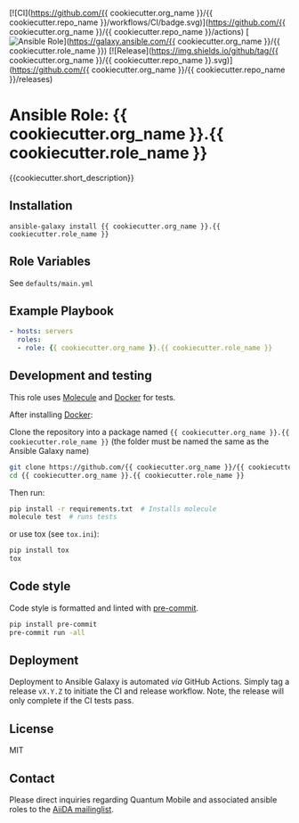 [![CI](https://github.com/{{ cookiecutter.org_name }}/{{ cookiecutter.repo_name }}/workflows/CI/badge.svg)](https://github.com/{{ cookiecutter.org_name }}/{{ cookiecutter.repo_name }}/actions)
[![Ansible Role](https://img.shields.io/ansible/role/25521.svg)](https://galaxy.ansible.com/{{ cookiecutter.org_name }}/{{ cookiecutter.role_name }})
[![Release](https://img.shields.io/github/tag/{{ cookiecutter.org_name }}/{{ cookiecutter.repo_name }}.svg)](https://github.com/{{ cookiecutter.org_name }}/{{ cookiecutter.repo_name }}/releases)

# Ansible Role: {{ cookiecutter.org_name }}.{{ cookiecutter.role_name }}

{{cookiecutter.short_description}}

## Installation

`ansible-galaxy install {{ cookiecutter.org_name }}.{{ cookiecutter.role_name }}`

## Role Variables

See `defaults/main.yml`

## Example Playbook

```yaml
- hosts: servers
  roles:
  - role: {{ cookiecutter.org_name }}.{{ cookiecutter.role_name }}
```

## Development and testing

This role uses [Molecule](https://molecule.readthedocs.io/en/latest/#) and [Docker](https://www.docker.com/) for tests.

After installing [Docker](https://www.docker.com/):

Clone the repository into a package named `{{ cookiecutter.org_name }}.{{ cookiecutter.role_name }}` (the folder must be named the same as the Ansible Galaxy name)

```bash
git clone https://github.com/{{ cookiecutter.org_name }}/{{ cookiecutter.repo_name }} {{ cookiecutter.org_name }}.{{ cookiecutter.role_name }}
cd {{ cookiecutter.org_name }}.{{ cookiecutter.role_name }}
```

Then run:

```bash
pip install -r requirements.txt  # Installs molecule
molecule test  # runs tests
```

or use tox (see `tox.ini`):

```bash
pip install tox
tox
```

## Code style

Code style is formatted and linted with [pre-commit](https://pre-commit.com/).

```bash
pip install pre-commit
pre-commit run -all
```

## Deployment

Deployment to Ansible Galaxy is automated *via* GitHub Actions.
Simply tag a release `vX.Y.Z` to initiate the CI and release workflow.
Note, the release will only complete if the CI tests pass.

## License

MIT

## Contact

Please direct inquiries regarding Quantum Mobile and associated ansible roles to the [AiiDA mailinglist](http://www.aiida.net/mailing-list/).
